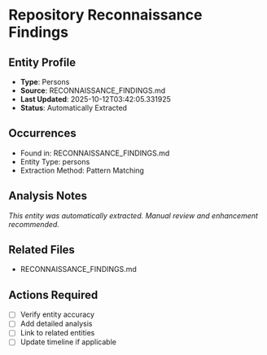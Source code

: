 # Repository Reconnaissance Findings

## Entity Profile
- **Type**: Persons
- **Source**: RECONNAISSANCE_FINDINGS.md
- **Last Updated**: 2025-10-12T03:42:05.331925
- **Status**: Automatically Extracted

## Occurrences
- Found in: RECONNAISSANCE_FINDINGS.md
- Entity Type: persons
- Extraction Method: Pattern Matching

## Analysis Notes
*This entity was automatically extracted. Manual review and enhancement recommended.*

## Related Files
- RECONNAISSANCE_FINDINGS.md

## Actions Required
- [ ] Verify entity accuracy
- [ ] Add detailed analysis
- [ ] Link to related entities
- [ ] Update timeline if applicable
